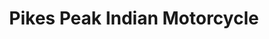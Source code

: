 ---
title: "Pikes Peak Indian Motorcycle"
url: /colorado-springs/pikes-peak-indian-motorcycle/
shop: motorcycle
---